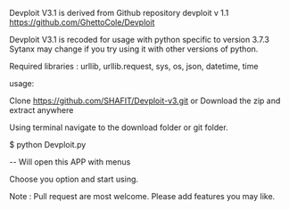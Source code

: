 
Devploit V3.1 is derived from Github repository devploit v 1.1 https://github.com/GhettoCole/Devploit

Devploit V3.1 is recoded for usage with python specific to version 3.7.3
Sytanx may change if you try using it with other versions of python. 

Required libraries : urllib, urllib.request, sys, os, json, datetime, time

usage: 

Clone https://github.com/SHAFIT/Devploit-v3.git
or 
Download the zip and extract anywhere

Using terminal navigate to the download folder or git folder. 

$ python Devploit.py

-- Will open this APP with menus 

Choose you option and start using. 

Note : Pull request are most welcome. Please add features you may like. 


